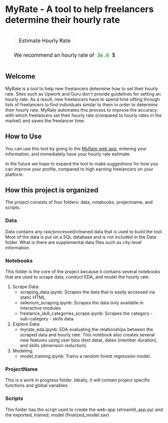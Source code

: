 # MyRate -  A tool to help freelancers determine their hourly rate

![alt text](https://github.com/lmgibson/MyRate/blob/master/readme/product_photo.png?raw=true)

## Welcome

MyRate is a tool to help new freelancers determine how to set their hourly rate. Sites such as Upwork
and Guru don't provide guidelines for setting an hourly rate. As a result, new freelancers have to
spend time sifting through lists of freelancers to find individuals similar to them in order to determine
their hourly rate. MyRate automates this process to improve the accuracy with which freelancers set their
hourly rate (compared to hourly rates in the market) and saves the freelancer time.

## How to Use

You can use this tool by going to the [MyRate web app](http://54.153.93.21:8501/), entering your information, and immediately have your
hourly rate estimate.

In the future we hope to expand the tool to make suggestions for how you can improve your profile, compared
to high earning freelancers on your platform.

## How this project is organized

The project consists of four folders: data, notebooks, projectname, and scripts.

### Data

Data contains any raw/processed/cleaned data that is used to build the tool. Most of the data
is put on a SQL database and is not included in the Data folder. What is there are supplemental data files
such as city-level information.

### Notebooks

This folder is the core of the project because it contains several notebooks that are used to scrape data,
conduct EDA, and model the hourly rate.

1. Scrape Data:
    - scraping_data.ipynb: Scrapes the data that is easily accessed via static HTML
    - selenium_scraping.ipynb: Scrapes the data only available in interactive modules
    - freelance_skill_categories_scrape.ipynb: Scrapes the category - sub-category - skills data.
2. Explore Data:
    - myrate_eda.ipynb: EDA evaluating the relationships between the scraped data and hourly rate. This notebook
    also creates several new features using user bios (text data), dates (member duration), and skills (dimension reduction).
3. Modeling:
    - model_training.ipynb: Trains a random forest regression model.

### ProjectName

This is a work in progress folder. Ideally, it will contain project specific functions and global variables.

### Scripts

This folder has the script used to create the web-app (streamlit_app.py) and the exported, trained, model (finalized_model.sav)
